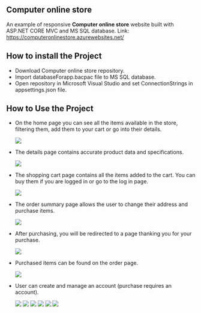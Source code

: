 ## Computer online store

An example of responsive <b>Computer online store</b> website built with ASP.NET CORE MVC and MS SQL database.
Link: https://computeronlinestore.azurewebsites.net/
## How to install the Project
<ul>
  <li>Download Computer online store repository.</li>
  <li>Import databaseForapp.bacpac file to MS SQL database.</li>
  <li>Open repository in Microsoft Visual Studio and set ConnectionStrings in appsettings.json file.</li>
</ul>

## How to Use the Project

<ul>
  <li>
    <p>On the home page you can see all the items available in the store, filtering them, add them to your cart or go into their details.</p>
    <img src="readmeImg/main.png">
  </li>
  <li>
    <p>The details page contains accurate product data and specifications.</p>
    <img src="readmeImg/detail.png">
  </li>
  <li>
    <p>The shopping cart page contains all the items added to the cart. You can buy them if you are logged in or go to the log in page.</p>
    <img src="readmeImg/cart.png">
  </li>
  <li>
    <p>The order summary page allows the user to change their address and purchase items.</p>
    <img src="readmeImg/ordersummary.png">
  </li>
  <li>
    <p>After purchasing, you will be redirected to a page thanking you for your purchase.</p>
    <img src="readmeImg/afterbuy.png">
  </li>
  <li>
    <p>Purchased items can be found on the order page.</p>
    <img src="readmeImg/orders.png">
  </li>
  <li>
    <p>User can create and manage an account (purchase requires an account).</p>
    <img src="readmeImg/login.png">
    <img src="readmeImg/register.png">
    <img src="readmeImg/changeaddress.png">
    <img src="readmeImg/email.png">
    <img src="readmeImg/password.png">
    <img src="readmeImg/delete.png">
  </li>
</ul>
